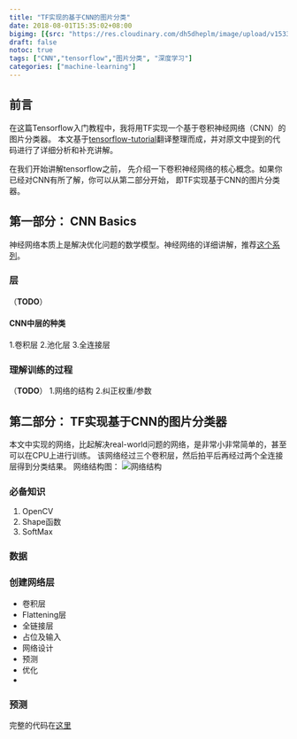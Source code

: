 ```yaml
---
title: "TF实现的基于CNN的图片分类"
date: 2018-08-01T15:35:02+08:00
bigimg: [{src: "https://res.cloudinary.com/dh5dheplm/image/upload/v1533094873/samples/ecommerce/accessories-bag.jpg", desc: ""}]
draft: false
notoc: true
tags: ["CNN","tensorflow","图片分类", "深度学习"]
categories: ["machine-learning"]
---
```


## 前言

在这篇Tensorflow入门教程中，我将用TF实现一个基于卷积神经网络（CNN）的图片分类器。
本文基于[tensorflow-tutorial](http://cv-tricks.com/tensorflow-tutorial/training-convolutional-neural-network-for-image-classification/)翻译整理而成，并对原文中提到的代码进行了详细分析和补充讲解。

在我们开始讲解tensorflow之前， 先介绍一下卷积神经网络的核心概念。如果你已经对CNN有所了解，你可以从第二部分开始， 即TF实现基于CNN的图片分类器。

## 第一部分： CNN Basics

神经网络本质上是解决优化问题的数学模型。神经网络的详细讲解，推荐[这个系列](https://www.zybuluo.com/hanbingtao/note/433855)。

### 层
（**TODO**）
#### CNN中层的种类
1.卷积层
2.池化层
3.全连接层

### 理解训练的过程
（**TODO**）
1.网络的结构
2.纠正权重/参数

## 第二部分： TF实现基于CNN的图片分类器

本文中实现的网络，比起解决real-world问题的网络，是非常小非常简单的，甚至可以在CPU上进行训练。
该网络经过三个卷积层，然后拍平后再经过两个全连接层得到分类结果。
网络结构图：
![网络结构](http://res.cloudinary.com/dh5dheplm/image/upload/v1533135229/ml/xTensorflow-tutorial-2-1.jpg.pagespeed.ic.cetItSpDJP.png)

### 必备知识

1. OpenCV
2. Shape函数
3. SoftMax

### 数据

### 创建网络层

* 卷积层
* Flattening层
* 全链接层
* 占位及输入
* 网络设计
* 预测
* 优化
* 

### 预测


完整的代码在[这里](https://github.com/sankit1/cv-tricks.com/tree/master/Tensorflow-tutorials/tutorial-2-image-classifier)





